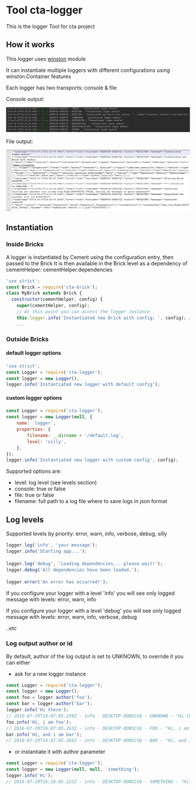 # Tool cta-logger
This is the logger Tool for cta project

## How it works
This logger uses [winston](https://github.com/winstonjs/winston) module

It can instantiate multiple loggers with different configurations using winston.Container features

Each logger has two transports: console & file

Console output:

![console](/readme/console.png)

File output:

![file](/readme/file.png)

## Instantiation

### Inside Bricks
A logger is instantiated by Cement using the configuration entry, then passed to the Brick
It is then available in the Brick level as a dependency of cementHelper: cementHelper.dependencies
````javascript
'use strict';
const Brick = require('cta-brick');
class MyBrick extends Brick {
  constructor(cementHelper, config) {
    super(cementHelper, config);
    // At this point you can access the logger instance
    this.logger.info('Instantiated new Brick with config: ', config); // this.logger is a shortcut to cementHelper.dependencies.logger, see cta-brick
    ...
````

### Outside Bricks

#### default logger options
````javascript
'use strict';
const Logger = require('cta-logger');
const logger = new Logger();
logger.info('Instantiated new logger with default config');
````

#### custom logger options
````javascript
const Logger = require('cta-logger');
const logger = new Logger(null, {
    name: 'logger',
    properties: {
        filename: __dirname + '/default.log',
        level: 'silly',
    },
});
logger.info('Instantiated new logger with custom config', config);
```` 
Supported options are:
- level: log level (see levels section)
- console: true or false
- file: true or false
- filename: full path to a log file where to save logs in json format 

## Log levels
Supported levels by priority: error, warn, info, verbose, debug, silly

````javascript
logger.log('info', 'your message');
logger.info('Starting app...');

logger.log('debug', 'Loading dependencies... please wait!');
logger.debug('All dependencies have been loaded.');

logger.error('An error has occurred!');
````

If you configure your logger with a level 'info' you will see only logged message with levels: error, warn, info

If you configure your logger with a level 'debug' you will see only logged message with levels: error, warn, info, verbose, debug

..etc

### Log output author or id
By default, author of the log output is set to UNKNOWN, to override it you can either

* ask for a new logger instance

````javascript
const Logger = require('cta-logger');
const logger = new Logger();
const foo = logger.author('foo');
const bar = logger.author('bar');
logger.info('Hi there');
// 2016-07-29T16:07:05.259Z - info - DESKTOP-8ONSCVQ - UNKNOWN - "Hi there"
foo.info('Hi, i am foo');
// 2016-07-29T16:07:05.263Z - info - DESKTOP-8ONSCVQ - FOO - "Hi, i am foo"
bar.info('Hi, and i am bar');
// 2016-07-29T16:07:05.264Z - info - DESKTOP-8ONSCVQ - BAR - "Hi, and i am bar"
````

* or instantiate it with author parameter

````javascript
const Logger = require('cta-logger');
const logger = new Logger(null, null, 'something');
logger.info('Hi');
// 2016-07-29T16:10:05.123Z - info - DESKTOP-8ONSCVQ - SOMETHING - "Hi"
````